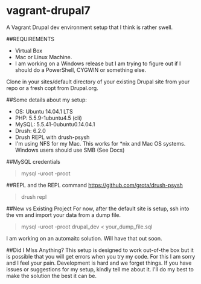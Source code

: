 # vagrant-drupal7
A Vagrant Drupal dev environment setup that I think is rather swell.

##REQUIREMENTS
- Virtual Box
- Mac or Linux Machine.
- I am working on a Windows release but I am trying to figure out if I should do a PowerShell, CYGWIN or something else.

Clone in your sites/default directory of your existing Drupal site from your repo or a fresh copt from Drupal.org.

##Some details about my setup:

- OS: Ubuntu 14.04.1 LTS
- PHP: 5.5.9-1ubuntu4.5 (cli)
- MySQL: 5.5.41-0ubuntu0.14.04.1
- Drush: 6.2.0
- Drush REPL with drush-psysh
- I'm using NFS for my Mac. This works for *nix and Mac OS systems. Windows users should use SMB (See Docs)

##MySQL credentials
> mysql -uroot -proot

##REPL and the REPL command
https://github.com/grota/drush-psysh
> drush repl

##New vs Existing Project
For now, after the default site is setup, ssh into the vm and import your data from a dump file.

> mysql -uroot -proot drupal_dev < your_dump_file.sql

I am working on an automaitc solution. Will have that out soon.

##Did I MIss Anything?
This setup is designed to work out-of-the box but it is possible that you will get errors when you try my code. For this I am sorry and I feel your pain. Development is hard and we forget things. If you have issues or suggestions for my setup, kindly tell me about it. I'll do my best to make the solution the best it can be.
